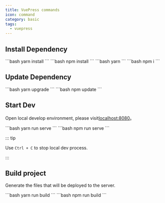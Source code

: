```yaml
---
title: VuePress commands
icon: command
category: basic
tags:
  - vuepress
---
```


## Install Dependency

<CodeGroup>
<CodeGroupItem title="yarn">
```bash
yarn install
```
</CodeGroupItem>

<CodeGroupItem title="npm">
```bash
npm install
```
</CodeGroupItem>

<CodeGroupItem title="yarn short">
```bash
yarn
```
</CodeGroupItem>

<CodeGroupItem title="npm short">
```bash
npm i
```
</CodeGroupItem>
</CodeGroup>

## Update Dependency

<CodeGroup>
<CodeGroupItem title="yarn">
```bash
yarn upgrade
```
</CodeGroupItem>

<CodeGroupItem title="npm">
```bash
npm update
```
</CodeGroupItem>
</CodeGroup>

## Start Dev

Open local develop environment, please visit[localhost:8080](http://localhost:8080)。

<CodeGroup>
<CodeGroupItem title="yarn">
```bash
yarn run serve
```
</CodeGroupItem>

<CodeGroupItem title="npm">
```bash
npm run serve
```
</CodeGroupItem>
</CodeGroup>

::: tip

Use `Ctrl + C` to stop local dev process.

:::

## Build project

Generate the files that will be deployed to the server.

<CodeGroup>
<CodeGroupItem title="yarn">
```bash
yarn run build
```
</CodeGroupItem>

<CodeGroupItem title="npm">
```bash
npm run build
```
</CodeGroupItem>
</CodeGroup>
